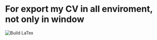 # For export my CV in all enviroment, not only in window

![Build LaTex](https://github.com/HeligPfleigh/CV/workflows/Build%20LaTex/badge.svg)
